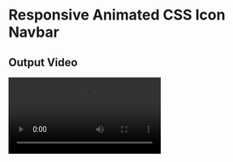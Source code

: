 # Responsive Animated CSS Icon Navbar
## Output Video
<video controls="true" allowfullscreen="true">
    <source src="Output/Outputvideo.mp4" type="video/mp4">
 </video>
